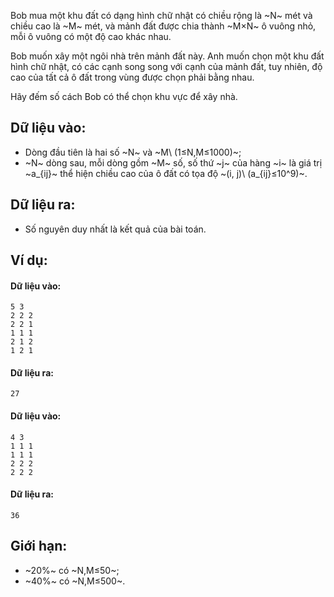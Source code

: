 Bob mua một khu đất có dạng hình chữ nhật có chiều rộng là ~N~ mét và chiều cao là ~M~ mét, và mảnh đất được chia thành ~M×N~ ô vuông nhỏ, mỗi ô vuông có một độ cao khác nhau.

Bob muốn xây một ngôi nhà trên mảnh đất này. Anh muốn chọn một khu đất hình chữ nhật, có các cạnh song song với cạnh của mảnh đất, tuy nhiên, độ cao của tất cả ô đất trong vùng được chọn phải bằng nhau.

Hãy đếm số cách Bob có thể chọn khu vực để xây nhà.

## Dữ liệu vào:
- Dòng đầu tiên là hai số ~N~ và ~M\ (1≤N,M≤1000)~;
- ~N~ dòng sau, mỗi dòng gồm ~M~ số, số thứ ~j~ của hàng ~i~ là giá trị ~a_{ij}~ thể hiện chiều cao của ô đất có tọa độ ~(i, j)\ (a_{ij}≤10^9)~.

## Dữ liệu ra:
- Số nguyên duy nhất là kết quả của bài toán.

## Ví dụ:
#### Dữ liệu vào:
```
5 3
2 2 2
2 2 1
1 1 1
2 1 2
1 2 1
```

#### Dữ liệu ra:
```
27
```

#### Dữ liệu vào:
```
4 3
1 1 1
1 1 1
2 2 2
2 2 2
```

#### Dữ liệu ra:
```
36
```

## Giới hạn:
- ~20\%~ có ~N,M≤50~;
- ~40\%~ có ~N,M≤500~.
